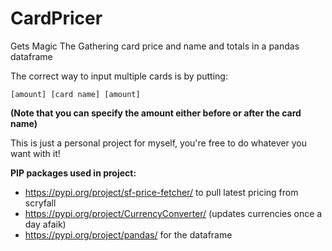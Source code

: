 # CardPricer
Gets Magic The Gathering card price and name and totals in a pandas dataframe

The correct way to input multiple cards is by putting:

```[amount] [card name] [amount]```

**(Note that you can specify the amount either before or after the card name)**

This is just a personal project for myself, you're free to do whatever you want with it!

**PIP packages used in project:**
- https://pypi.org/project/sf-price-fetcher/ to pull latest pricing from scryfall
- https://pypi.org/project/CurrencyConverter/ (updates currencies once a day afaik)
- https://pypi.org/project/pandas/ for the dataframe
